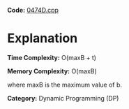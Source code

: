 **Code:** [0474D.cpp](./0474D.cpp)

# Explanation

**Time Complexity:** O(maxB + t)

**Memory Complexity:** O(maxB) 

where maxB is the maximum value of b.

**Category:** Dynamic Programming (DP)
